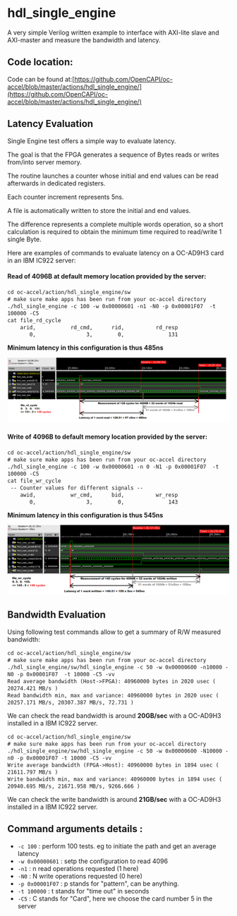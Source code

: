 



# hdl_single_engine

A very simple Verilog written example to interface with AXI-lite slave and AXI-master and measure the bandwidth and latency.

## Code location:

Code can be found at:[https://github.com/OpenCAPI/oc-accel/blob/master/actions/hdl_single_engine/](https://github.com/OpenCAPI/oc-accel/blob/master/actions/hdl_single_engine/) 

## Latency Evaluation

Single Engine test offers a simple way to evaluate latency.

The goal is that the FPGA generates a sequence of Bytes reads or writes from/into server memory.

The routine launches a counter whose initial and end values can be read afterwards in dedicated registers.

Each counter increment represents 5ns.

A file is automatically written to store the initial and end values.

The difference represents a complete multiple words operation, so a short calculation is required to obtain the minimum time required to read/write 1 single Byte.



Here are examples of commands to evaluate latency on a OC-AD9H3 card in an IBM IC922 server:

#### Read of 4096B at default memory location provided by the server:

```
cd oc-accel/action/hdl_single_engine/sw
# make sure make apps has been run from your oc-accel directory
./hdl_single_engine -c 100 -w 0x00000601 -n1 -N0 -p 0x00001F07  -t 100000 -C5
cat file_rd_cycle
    arid,           rd_cmd,      rid,          rd_resp
       0,				 3,		   0,		   	   131
```

**Minimum latency  in this configuration is thus 485ns**

![Read_latency_measurement](./hdl_single_engine.assets/Read_latency_measurement.png)

#### Write of 4096B to default memory location provided by the server:

```
cd oc-accel/action/hdl_single_engine/sw
# make sure make apps has been run from your oc-accel directory
./hdl_single_engine -c 100 -w 0x00000601 -n 0 -N1 -p 0x00001F07  -t 100000 -C5
cat file_wr_cycle
 -- Counter values for different signals --
    awid,           wr_cmd,      bid,          wr_resp
       0,				 3,		   0,		   	   143
```

**Minimum latency in this configuration is thus 545ns**

![Write_latency_measurement](./hdl_single_engine.assets/Write_latency_measurement.png)



## Bandwidth Evaluation

Using following test commands allow to get a summary of R/W measured bandwidth:

```
cd oc-accel/action/hdl_single_engine/sw
# make sure make apps has been run from your oc-accel directory
./hdl_single_engine/sw/hdl_single_engine -c 50 -w 0x00000600 -n10000 -N0 -p 0x00001F07  -t 10000 -C5 -vv
Read average bandwidth (Host->FPGA): 40960000 bytes in 2020 usec ( 20274.421 MB/s )
Read bandwidth min, max and variance: 40960000 bytes in 2020 usec ( 20257.171 MB/s, 20307.387 MB/s, 72.731 )
```

We can check the read bandwidth is around **20GB/sec** with a OC-AD9H3 installed in a IBM IC922 server.

```
cd oc-accel/action/hdl_single_engine/sw
# make sure make apps has been run from your oc-accel directory
./hdl_single_engine/sw/hdl_single_engine -c 50 -w 0x00000600 -N10000 -n0 -p 0x00001F07 -t 10000 -C5 -vv
Write average bandwidth (FPGA->Host): 40960000 bytes in 1894 usec ( 21611.797 MB/s )
Write bandwidth min, max and variance: 40960000 bytes in 1894 usec ( 20940.695 MB/s, 21671.958 MB/s, 9266.666 )
```

We can check the write bandwidth is around **21GB/sec** with a OC-AD9H3 installed in a IBM IC922 server.

## Command arguments details : 

- `-c 100` : perform 100 tests. eg to initiate the path and get an average latency
- `-w 0x00000601` : setp the configuration to read 4096
- `-n1` : n read operations requested (1 here)
- `-N0` : N write operations requested (0 here)
- `-p 0x00001F07` : p stands for "pattern", can be anything.
- `-t 100000` : t stands for "time out" in seconds
- `-C5` : C stands for "Card", here we choose the card number 5 in the server